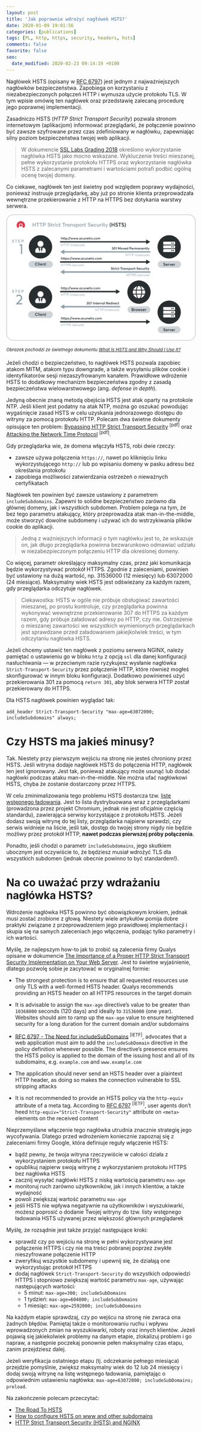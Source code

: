 ```yaml
---
layout: post
title: 'Jak poprawnie wdrożyć nagłówek HSTS?'
date: 2020-01-09 19:01:56
categories: [publications]
tags: [PL, http, https, security, headers, hsts]
comments: false
favorite: false
seo:
  date_modified: 2020-02-23 09:14:19 +0100
---
```


Nagłówek HSTS (opisany w [RFC 6797](https://tools.ietf.org/html/rfc6797)) jest jednym z najważniejszych nagłówków bezpieczeństwa. Zapobiega on korzystaniu z niezabezpieczonych połączeń HTTP i wymusza użycie protokołu TLS. W tym wpisie omówię ten nagłówek oraz przedstawię zalecaną procedurę jego poprawnej implementacji.

Zasadniczo HSTS (_HTTP Strict Transport Security_) pozwala stronom internetowym (aplikacjom) informować przeglądarki, że połączenie powinno być zawsze szyfrowane przez czas zdefiniowany w nagłówku, zapewniając silny poziom bezpieczeństwa twojej web aplikacji.

  > W dokumencie [SSL Labs Grading 2018](https://discussions.qualys.com/docs/DOC-6321-ssl-labs-grading-2018) określono wykorzystanie nagłówka HSTS jako mocno wskazane. Wykluczenie treści mieszanej, pełne wykorzystanie protokołu HTTPS oraz wykorzystanie nagłówka HSTS z zalecanymi parametrami i wartościami potrafi podbić ogólną ocenę twojej domeny.

Co ciekawe, nagłówek ten jest świetny pod względem poprawy wydajności, ponieważ instruuje przeglądarkę, aby już po stronie klienta przeprowadzała wewnętrzne przekierowanie z HTTP na HTTPS bez dotykania warstwy serwera.

<p align="center">
  <img src="/assets/img/posts/hsts_acunetix.png">
</p>

<sup><i>Obrazek pochodzi ze świetnego dokumentu <a href="https://www.acunetix.com/blog/articles/what-is-hsts-why-use-it/">What Is HSTS and Why Should I Use It?</a></i></sup>

Jeżeli chodzi o bezpieczeństwo, to nagłówek HSTS pozwala zapobiec atakom MITM, atakom typu downgrade, a także wysyłaniu plików cookie i identyfikatorów sesji niezaszyfrowanym kanałem. Prawidłowe wdrożenie HSTS to dodatkowy mechanizm bezpieczeństwa zgodny z zasadą bezpieczeństwa wielowarstwowego (ang. _defense in depth_).

Jedyną obecnie znaną metodą obejścia HSTS jest atak oparty na protokole NTP. Jeśli klient jest podatny na atak NTP, można go oszukać powodując wygaśnięcie zasad HSTS w celu uzyskania jednorazowego dostępu do witryny za pomocą protokołu HTTP. Polecam dwa świetne dokumenty opisujące ten problem: [Bypassing HTTP Strict Transport Security](https://www.blackhat.com/docs/eu-14/materials/eu-14-Selvi-Bypassing-HTTP-Strict-Transport-Security.pdf) <sup>[pdf]</sup> oraz [Attacking the Network Time Protocol](http://www.cs.bu.edu/~goldbe/papers/NTPattack.pdf) <sup>[pdf]</sup>.

Gdy przeglądarka wie, że domena włączyła HSTS, robi dwie rzeczy:

- zawsze używa połączenia `https://`, nawet po kliknięciu linku wykorzystującego `http://` lub po wpisaniu domeny w pasku adresu bez określania protokołu
- zapobiega możliwości zatwierdzania ostrzeżeń o nieważnych certyfikatach

Nagłówek ten powinien być zawsze ustawiony z parametrem `includeSubdomains`. Zapewni to solidne bezpieczeństwo zarówno dla głównej domeny, jak i wszystkich subdomen. Problem polega na tym, że bez tego parametru atakujący, który przeprowadza atak man-in-the-middle, może stworzyć dowolne subdomeny i używać ich do wstrzykiwania plików cookie do aplikacji.

  > Jedną z ważniejszych informacji o tym nagłówku jest to, że wskazuje on, jak długo przeglądarka powinna bezwarunkowo odmawiać udziału w niezabezpieczonym połączeniu HTTP dla określonej domeny.

Co więcej, parametr określający maksymalny czas, przez jaki komunikacja będzie wykorzystywać protokół HTTPS. Zgodnie z zaleceniami, powinien być ustawiony na dużą wartość, np. 31536000 (12 miesięcy) lub 63072000 (24 miesiące). Maksymalny wiek HSTS jest odświeżany za każdym razem, gdy przeglądarka odczytuje nagłówek.

  > Ciekawostka: HSTS w ogóle nie próbuje obsługiwać zawartości mieszanej, po prostu kontroluje, czy przeglądarka powinna wykonywać wewnętrzne przekierowanie 307 do HTTPS za każdym razem, gdy próbuje załadować adresy po HTTP, czy nie. Ostrzeżenie o mieszanej zawartości we wszystkich wymienionych przeglądarkach jest sprawdzane przed załadowaniem jakiejkolwiek treści, w tym odczytaniu nagłówka HSTS.

Jeżeli chcemy ustawić ten nagłówek z poziomu serwera NGINX, należy pamiętać o ustawieniu go w bloku `http` z opcją `ssl` dla danej konfiguracji nasłuchiwania — w przeciwnym razie ryzykujesz wysłanie nagłówka `Strict-Transport-Security` przez połączenie HTTP, które również mogłeś skonfigurować w innym bloku konfiguracji. Dodatkowo powinieneś użyć przekierowania 301 za pomocą `return 301`, aby blok serwera HTTP został przekierowany do HTTPS.

Dla HSTS nagłówek powinien wyglądać tak:

```nginx
add_header Strict-Transport-Security "max-age=63072000; includeSubdomains" always;
```

# Czy HSTS ma jakieś minusy?

Tak. Niestety przy pierwszym wejściu na stronę nie jesteś chroniony przez HSTS. Jeśli witryna dodaje nagłówek HSTS do połączenia HTTP, nagłówek ten jest ignorowany. Jest tak, ponieważ atakujący może usunąć lub dodać nagłówki podczas ataku man-in-the-middle. Nie można ufać nagłówkowi HSTS, chyba że zostanie dostarczony przez HTTPS.

W celu zminimalizowania tego problemu HSTS dostarcza tzw. [listę wstępnego ładowania](https://hstspreload.org/). Jest to lista dystrybuowana wraz z przeglądarkami (prowadzona przez projekt Chromium, jednak nie jest oficjalnie częścią standardu), zawierająca serwisy korzystające z protokołu HSTS. Jeżeli dodasz swoją witrynę do tej listy, przeglądarka najpierw sprawdzi, czy serwis widnieje na liście, jeśli tak, dostęp do twojej strony nigdy nie będzie możliwy przez protokół HTTP, **nawet podczas pierwszej próby połączenia**.

Ponadto, jeśli chodzi o parametr `includeSubdomains`, jego skutkiem ubocznym jest oczywiście to, że będziesz musiał wdrożyć TLS dla wszystkich subdomen (jednak obecnie powinno to być standardem!).

# Na co uważać przy wdrażaniu nagłówka HSTS?

Wdrożenie nagłówka HSTS powinno być obowiązkowym krokiem, jednak musi zostać zrobione z głową. Niestety wiele artykułów pomija dobre praktyki związane z przeprowadzeniem jego prawidłowej implementacji i skupia się na samych zaleceniach jego włączenia, podając tylko parametry i ich wartości.

Myślę, że najlepszym how-to jak to zrobić są zalecenia firmy Qualys opisane w dokumencie [The Importance of a Proper HTTP Strict Transport Security Implementation on Your Web Server](https://blog.qualys.com/securitylabs/2016/03/28/the-importance-of-a-proper-http-strict-transport-security-implementation-on-your-web-server). Jest to świetne wyjaśnienie, dlatego pozwolę sobie je zacytować w oryginalnej formie:

- The strongest protection is to ensure that all requested resources use only TLS with a well-formed HSTS header. Qualys recommends providing an HSTS header on all HTTPS resources in the target domain

- It is advisable to assign the `max-age` directive’s value to be greater than `10368000` seconds (120 days) and ideally to `31536000` (one year). Websites should aim to ramp up the `max-age` value to ensure heightened security for a long duration for the current domain and/or subdomains

- [RFC 6797 - The Need for includeSubDomains](https://tools.ietf.org/html/rfc6797) <sup>[IETF]</sup>, advocates that a web application must aim to add the `includeSubDomain` directive in the policy definition whenever possible. The directive’s presence ensures the HSTS policy is applied to the domain of the issuing host and all of its subdomains, e.g. `example.com` and `www.example.com`

- The application should never send an HSTS header over a plaintext HTTP header, as doing so makes the connection vulnerable to SSL stripping attacks

- It is not recommended to provide an HSTS policy via the `http-equiv` attribute of a meta tag. According to [RFC 6797](https://tools.ietf.org/html/rfc6797) <sup>[IETF]</sup>, user agents don’t heed `http-equiv="Strict-Transport-Security"` attribute on `<meta>` elements on the received content

Nieprzemyślane włączenie tego nagłówka utrudnia znacznie strategię jego wycofywania. Dlatego przed wdrożeniem koniecznie zapoznaj się z zaleceniami firmy Google, która definiuje reguły włączenie HSTS:

- bądź pewny, że twoja witryna rzeczywiście w całości działa z wykorzystaniem protokołu HTTPS
- opublikuj najpierw swoją witrynę z wykorzystaniem protokołu HTTPS bez nagłówka HSTS
- zacznij wysyłać nagłówki HSTS z niską wartością parametru `max-age`
- monitoruj ruch zarówno użytkowników, jak i innych klientów, a także wydajność
- powoli zwiększaj wartość parametru `max-age`
- jeśli HSTS nie wpływa negatywnie na użytkowników i wyszukiwarki, możesz poprosić o dodanie Twojej witryny do tzw. listy wstępnego ładowania HSTS używanej przez większość głównych przeglądarek

Myślę, że rozsądnie jest także przyjąć następujące kroki:

- sprawdź czy po wejściu na stronę w pełni wykorzystywane jest połączenie HTTPS i czy nie ma treści pobranej poprzez zwykłe nieszyfrowane połączenie HTTP
- zweryfikuj wszystkie subdomeny i upewnij się, że działają one wykorzystując protokół HTTPS
- dodaj nagłówek `Strict-Transport-Security` do wszystkich odpowiedzi HTTPS i stopniowo zwiększaj wartość parametru `max-age`, używając następujących wartości:
  - 5 minut: `max-age=300; includeSubDomains`
  - 1 tydzień: `max-age=604800; includeSubDomains`
  - 1 miesiąc: `max-age=2592000; includeSubDomains`

Na każdym etapie sprawdzaj, czy po wejścu na stronę nie zwraca ona żadnych błędów. Pamiętaj także o monitorowaniu ruchu i wpływu wprowadzonych zmian na wyszukiwarki, roboty oraz innych klientów. Jeżeli pojawią się jakiekolwiek problemy na danym etapie, zlokalizuj problem i go napraw, a następnie poczekaj ponownie pełen maksymalny czas etapu, zanim przejdziesz dalej.

Jeżeli weryfikacja ostatniego etapu (tj. odczekanie pełnego miesiąca) przejdzie pomyślnie, zwiększ maksymalny wiek do 12 lub 24 miesięcy i dodaj swoją witrynę na listę wstępnego ładowania, pamiętając o odpowiednim ustawieniu nagłówka: `max-age=63072000; includeSubDomains; preload`.

Na zakończenie polecam przeczytać:

- [The Road To HSTS](https://engineeringblog.yelp.com/2017/09/the-road-to-hsts.html)
- [How to configure HSTS on www and other subdomains](https://www.danielmorell.com/blog/how-to-configure-hsts-on-www-and-other-subdomains)
- [HTTP Strict Transport Security (HSTS) and NGINX](https://www.nginx.com/blog/http-strict-transport-security-hsts-and-nginx/)
